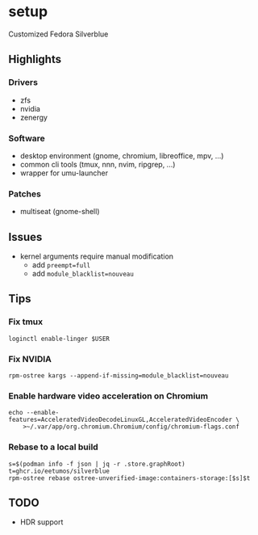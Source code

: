 setup
=====
Customized Fedora Silverblue


Highlights
----------
### Drivers
- zfs
- nvidia
- zenergy

### Software
- desktop environment (gnome, chromium, libreoffice, mpv, ...)
- common cli tools (tmux, nnn, nvim, ripgrep, ...)
- wrapper for umu-launcher

### Patches
- multiseat (gnome-shell)


Issues
------
- kernel arguments require manual modification
  - add `preempt=full`
  - add `module_blacklist=nouveau`


Tips
----
### Fix tmux
```
loginctl enable-linger $USER
```

### Fix NVIDIA
```
rpm-ostree kargs --append-if-missing=module_blacklist=nouveau
```

### Enable hardware video acceleration on Chromium
```
echo --enable-features=AcceleratedVideoDecodeLinuxGL,AcceleratedVideoEncoder \
    >~/.var/app/org.chromium.Chromium/config/chromium-flags.conf
```

### Rebase to a local build
```
s=$(podman info -f json | jq -r .store.graphRoot)
t=ghcr.io/eetumos/silverblue
rpm-ostree rebase ostree-unverified-image:containers-storage:[$s]$t
```


TODO
----
- HDR support
